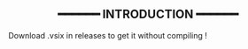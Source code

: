 <h2 align="center"> ━━━━━━  INTRODUCTION  ━━━━━━ </h2>

Download .vsix in releases to get it without compiling !
